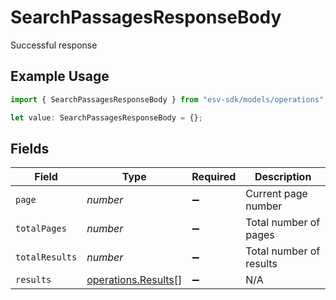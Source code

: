 # SearchPassagesResponseBody

Successful response

## Example Usage

```typescript
import { SearchPassagesResponseBody } from "esv-sdk/models/operations";

let value: SearchPassagesResponseBody = {};
```

## Fields

| Field                                                      | Type                                                       | Required                                                   | Description                                                |
| ---------------------------------------------------------- | ---------------------------------------------------------- | ---------------------------------------------------------- | ---------------------------------------------------------- |
| `page`                                                     | *number*                                                   | :heavy_minus_sign:                                         | Current page number                                        |
| `totalPages`                                               | *number*                                                   | :heavy_minus_sign:                                         | Total number of pages                                      |
| `totalResults`                                             | *number*                                                   | :heavy_minus_sign:                                         | Total number of results                                    |
| `results`                                                  | [operations.Results](../../models/operations/results.md)[] | :heavy_minus_sign:                                         | N/A                                                        |